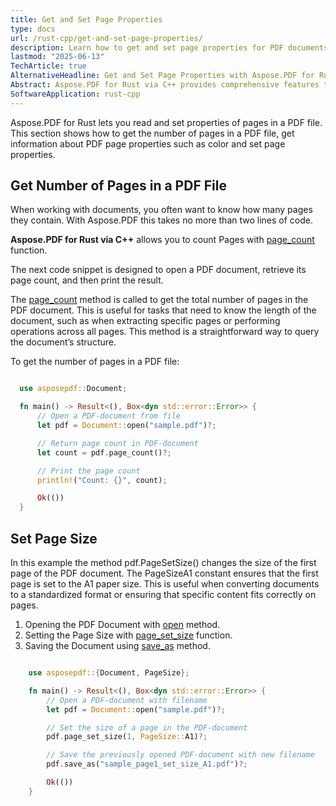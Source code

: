 ```yaml
---
title: Get and Set Page Properties
type: docs
url: /rust-cpp/get-and-set-page-properties/
description: Learn how to get and set page properties for PDF documents using Aspose.PDF for Rust, allowing for customized document formatting.
lastmod: "2025-06-13"
TechArticle: true
AlternativeHeadline: Get and Set Page Properties with Aspose.PDF for Rust
Abstract: Aspose.PDF for Rust via C++ provides comprehensive features to get and set page properties in PDF documents, allowing developers to access and modify various page attributes such as size, rotation, margins, and metadata. These capabilities enable precise control over the document layout and appearance to meet specific application requirements. The library ensures seamless customization and optimization of PDF pages. The documentation offers detailed guidance and code samples to help developers efficiently retrieve and update page properties within their applications.
SoftwareApplication: rust-cpp 
---
```



Aspose.PDF for Rust lets you read and set properties of pages in a PDF file. This section shows how to get the number of pages in a PDF file, get information about PDF page properties such as color and set page properties.

## Get Number of Pages in a PDF File

When working with documents, you often want to know how many pages they contain. With Aspose.PDF this takes no more than two lines of code.

**Aspose.PDF for Rust via C++** allows you to count Pages with [page_count](https://reference.aspose.com/pdf/rust-cpp/core/page_count/) function.

The next code snippet is designed to open a PDF document, retrieve its page count, and then print the result.

The [page_count](https://reference.aspose.com/pdf/rust-cpp/core/page_count/) method is called to get the total number of pages in the PDF document. This is useful for tasks that need to know the length of the document, such as when extracting specific pages or performing operations across all pages. This method is a straightforward way to query the document’s structure.

To get the number of pages in a PDF file:

```rs

  use asposepdf::Document;

  fn main() -> Result<(), Box<dyn std::error::Error>> {
      // Open a PDF-document from file
      let pdf = Document::open("sample.pdf")?;

      // Return page count in PDF-document
      let count = pdf.page_count()?;

      // Print the page count
      println!("Count: {}", count);

      Ok(())
  }
```

## Set Page Size

In this example the method pdf.PageSetSize() changes the size of the first page of the PDF document. The PageSizeA1 constant ensures that the first page is set to the A1 paper size. This is useful when converting documents to a standardized format or ensuring that specific content fits correctly on pages.

1. Opening the PDF Document with [open](https://reference.aspose.com/pdf/rust-cpp/core/open/) method.
1. Setting the Page Size with [page_set_size](https://reference.aspose.com/pdf/rust-cpp/organize/page_set_size/) function.
1. Saving the Document using [save_as](https://reference.aspose.com/pdf/rust-cpp/core/save_as/) method.

```rs

    use asposepdf::{Document, PageSize};

    fn main() -> Result<(), Box<dyn std::error::Error>> {
        // Open a PDF-document with filename
        let pdf = Document::open("sample.pdf")?;

        // Set the size of a page in the PDF-document
        pdf.page_set_size(1, PageSize::A1)?;

        // Save the previously opened PDF-document with new filename
        pdf.save_as("sample_page1_set_size_A1.pdf")?;

        Ok(())
    }
```